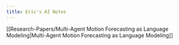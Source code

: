 ```yaml
---
title: Eric's AI Notes
---
```


[[Research-Papers/Multi-Agent Motion Forecasting as Language Modeling|Multi-Agent Motion Forecasting as Language Modeling]]

